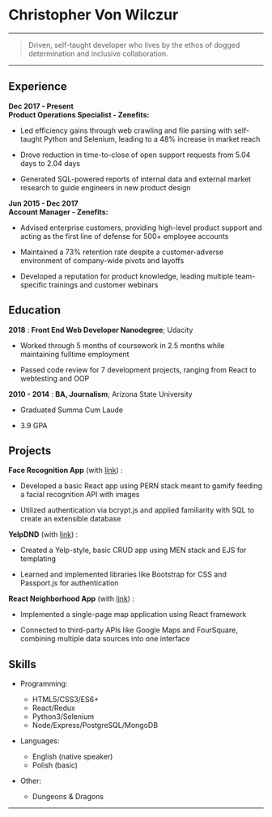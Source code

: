 Christopher Von Wilczur
============

----

>  Driven, self-taught developer who lives by the ethos of dogged determination and inclusive collaboration.

----


Experience
----------
**Dec 2017 - Present**\
**Product Operations Specialist - Zenefits:**

* Led efficiency gains through web crawling and file parsing with self-taught
Python and Selenium, leading to a 48% increase in market reach

* Drove reduction in time-to-close of open support requests from 5.04 days to
2.04 days

* Generated SQL-powered reports of internal data and external market research
to guide engineers in new product design

**Jun 2015 - Dec 2017**\
**Account Manager - Zenefits:**

* Advised enterprise customers, providing high-level product support and acting
as the first line of defense for 500+ employee accounts

* Maintained a 73% retention rate despite a customer-adverse environment of
company-wide pivots and layoffs

* Developed a reputation for product knowledge, leading multiple team-specific
trainings and customer webinars


Education
---------

**2018** 
:   **Front End Web Developer Nanodegree**; Udacity 

* Worked through 5 months of coursework in 2.5 months while maintaining fulltime
employment

* Passed code review for 7 development projects, ranging from React to webtesting
and OOP

**2010 - 2014**
:   **BA, Journalism**; Arizona State University
    
* Graduated Summa Cum Laude

* 3.9 GPA

Projects
--------------------

**Face Recognition App** (with [link](https://facial-recognition-game.herokuapp.com/))
:  

* Developed a basic React app using PERN stack meant to gamify feeding a
facial recognition API with images

* Utilized authentication via bcrypt.js and applied familiarity with SQL to create an
extensible database


**YelpDND** (with [link](https://yelpdnd.herokuapp.com/groups))
:  

* Created a Yelp-style, basic CRUD app using MEN stack and EJS for templating

* Learned and implemented libraries like Bootstrap for CSS and Passport.js for
authentication


**React Neighborhood App** (with [link](https://github.com/cvonwilczur/react-maps-app))
:  

* Implemented a single-page map application using React framework

* Connected to third-party APIs like Google Maps and FourSquare, combining
multiple data sources into one interface


Skills
----------------------------------------

* Programming:

     * HTML5/CSS3/ES6+
     * React/Redux
     * Python3/Selenium
     * Node/Express/PostgreSQL/MongoDB
     
* Languages:

     * English (native speaker)
     * Polish (basic)

* Other:

     * Dungeons & Dragons

----
